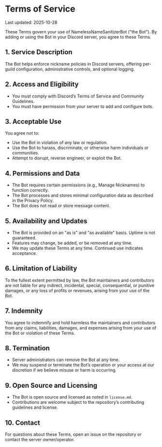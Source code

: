 # Terms of Service

Last updated: 2025-10-28

These Terms govern your use of NamelessNameSanitizerBot ("the Bot"). By adding or using the Bot in your Discord server, you agree to these Terms.

## 1. Service Description

The Bot helps enforce nickname policies in Discord servers, offering per-guild configuration, administrative controls, and optional logging.

## 2. Access and Eligibility

- You must comply with Discord’s Terms of Service and Community Guidelines.
- You must have permission from your server to add and configure bots.

## 3. Acceptable Use

You agree not to:

- Use the Bot in violation of any law or regulation.
- Use the Bot to harass, discriminate, or otherwise harm individuals or communities.
- Attempt to disrupt, reverse engineer, or exploit the Bot.

## 4. Permissions and Data

- The Bot requires certain permissions (e.g., Manage Nicknames) to function correctly.
- The Bot processes and stores minimal configuration data as described in the Privacy Policy.
- The Bot does not read or store message content.

## 5. Availability and Updates

- The Bot is provided on an "as is" and "as available" basis. Uptime is not guaranteed.
- Features may change, be added, or be removed at any time.
- We may update these Terms at any time. Continued use indicates acceptance.

## 6. Limitation of Liability

To the fullest extent permitted by law, the Bot maintainers and contributors are not liable for any indirect, incidental, special, consequential, or punitive damages, or any loss of profits or revenues, arising from your use of the Bot.

## 7. Indemnity

You agree to indemnify and hold harmless the maintainers and contributors from any claims, liabilities, damages, and expenses arising from your use of the Bot or violation of these Terms.

## 8. Termination

- Server administrators can remove the Bot at any time.
- We may suspend or terminate the Bot’s operation or your access at our discretion if we believe misuse or harm is occurring.

## 9. Open Source and Licensing

- The Bot is open source and licensed as noted in `license.md`.
- Contributions are welcome subject to the repository’s contributing guidelines and license.

## 10. Contact

For questions about these Terms, open an issue on the repository or contact the server owner/operator.
